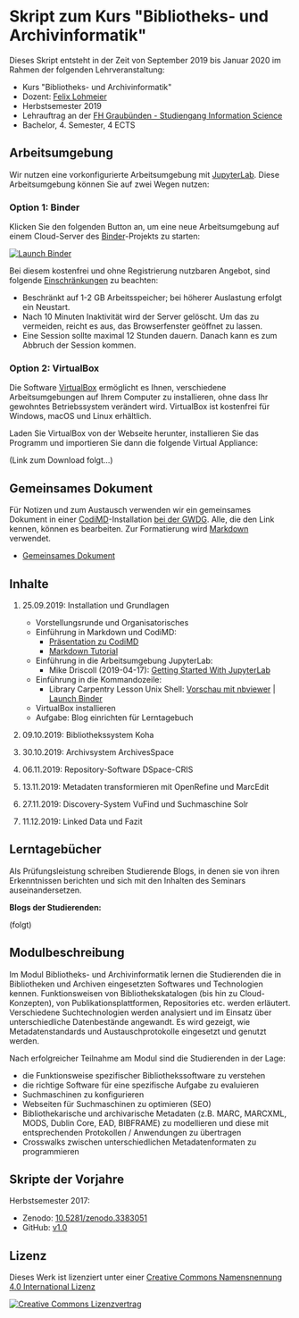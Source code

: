 # Skript zum Kurs "Bibliotheks- und Archivinformatik"

Dieses Skript entsteht in der Zeit von September 2019 bis Januar 2020 im Rahmen der folgenden Lehrveranstaltung:

- Kurs "Bibliotheks- und Archivinformatik"
- Dozent: [Felix Lohmeier](http://felixlohmeier.de)
- Herbstsemester 2019
- Lehrauftrag an der [FH Graubünden - Studiengang Information Science](https://www.fhgr.ch/studium/bachelorangebot/wirtschaft-und-dienstleistung/information-science/)
- Bachelor, 4. Semester, 4 ECTS

## Arbeitsumgebung

Wir nutzen eine vorkonfigurierte Arbeitsumgebung mit [JupyterLab](https://jupyterlab.readthedocs.io). Diese Arbeitsumgebung können Sie auf zwei Wegen nutzen:

### Option 1: Binder

Klicken Sie den folgenden Button an, um eine neue Arbeitsumgebung auf einem Cloud-Server des [Binder](https://mybinder.org/)-Projekts zu starten:

[![Launch Binder](https://mybinder.org/badge.svg)](https://mybinder.org/v2/gh/felixlohmeier/bibliotheks-und-archivinformatik/master?urlpath=lab/tree/home/jovyan)

Bei diesem kostenfrei und ohne Registrierung nutzbaren Angebot, sind folgende [Einschränkungen](https://mybinder.readthedocs.io/en/latest/faq.html#how-much-memory-am-i-given-when-using-binder) zu beachten:

* Beschränkt auf 1-2 GB Arbeitsspeicher; bei höherer Auslastung erfolgt ein Neustart.
* Nach 10 Minuten Inaktivität wird der Server gelöscht. Um das zu vermeiden, reicht es aus, das Browserfenster geöffnet zu lassen.
* Eine Session sollte maximal 12 Stunden dauern. Danach kann es zum Abbruch der Session kommen.

### Option 2: VirtualBox

Die Software [VirtualBox](https://www.virtualbox.org/) ermöglicht es Ihnen, verschiedene Arbeitsumgebungen auf Ihrem Computer zu installieren, ohne dass Ihr gewohntes Betriebssystem verändert wird. VirtualBox ist kostenfrei für Windows, macOS und Linux erhältlich.

Laden Sie VirtualBox von der Webseite herunter, installieren Sie das Programm und importieren Sie dann die folgende Virtual Appliance:

(Link zum Download folgt...)

## Gemeinsames Dokument

Für Notizen und zum Austausch verwenden wir ein gemeinsames Dokument in einer [CodiMD](https://github.com/codimd/server)-Installation [bei der GWDG](https://pad.gwdg.de/). Alle, die den Link kennen, können es bearbeiten. Zur Formatierung wird [Markdown](https://de.wikipedia.org/wiki/Markdown) verwendet.

* [Gemeinsames Dokument](https://pad.gwdg.de/7X8eCDVoQB2Ng6DZlG40LQ?both)

## Inhalte

1. 25.09.2019: Installation und Grundlagen
   - Vorstellungsrunde und Organisatorisches
   - Einführung in Markdown und CodiMD:
     - [Präsentation zu CodiMD](https://felixlohmeier.de/slides/2019-06-13_oercamp-reader.html)
     - [Markdown Tutorial](https://www.markdowntutorial.com/)
   - Einführung in die Arbeitsumgebung JupyterLab:
     - Mike Driscoll (2019-04-17): [Getting Started With JupyterLab](https://dzone.com/articles/getting-started-with-jupyterlab)
   - Einführung in die Kommandozeile:
     - Library Carpentry Lesson Unix Shell: [Vorschau mit nbviewer](https://nbviewer.jupyter.org/github/felixlohmeier/bibliotheks-und-archivinformatik/blob/master/01-lc-shell.ipynb) | [Launch Binder](https://mybinder.org/v2/gh/felixlohmeier/bibliotheks-und-archivinformatik/master?urlpath=lab/tree/home/jovyan/01-lc-shell.ipynb)
   - VirtualBox installieren
   - Aufgabe: Blog einrichten für Lerntagebuch

2. 09.10.2019: Bibliothekssystem Koha

3. 30.10.2019: Archivsystem ArchivesSpace

4. 06.11.2019: Repository-Software DSpace-CRIS

5. 13.11.2019: Metadaten transformieren mit OpenRefine und MarcEdit

6. 27.11.2019: Discovery-System VuFind und Suchmaschine Solr

7. 11.12.2019: Linked Data und Fazit

## Lerntagebücher

Als Prüfungsleistung schreiben Studierende Blogs, in denen sie von ihren Erkenntnissen berichten und sich mit den Inhalten des Seminars auseinandersetzen.

**Blogs der Studierenden:**

(folgt)

## Modulbeschreibung

Im Modul Bibliotheks- und Archivinformatik lernen die Studierenden die in Bibliotheken und Archiven eingesetzten Softwares und Technologien kennen. Funktionsweisen von Bibliothekskatalogen \(bis hin zu Cloud-Konzepten\), von Publikationsplattformen, Repositories etc. werden erläutert. Verschiedene Suchtechnologien werden analysiert und im Einsatz über unterschiedliche Datenbestände angewandt. Es wird gezeigt, wie Metadatenstandards und Austauschprotokolle eingesetzt und genutzt werden.

Nach erfolgreicher Teilnahme am Modul sind die Studierenden in der Lage:

* die Funktionsweise spezifischer Bibliothekssoftware zu verstehen
* die richtige Software für eine spezifische Aufgabe zu evaluieren
* Suchmaschinen zu konfigurieren
* Webseiten für Suchmaschinen zu optimieren \(SEO\)
* Bibliothekarische und archivarische Metadaten \(z.B. MARC, MARCXML, MODS, Dublin Core, EAD, BIBFRAME\) zu modellieren und diese mit entsprechenden Protokollen / Anwendungen zu übertragen
* Crosswalks zwischen unterschiedlichen Metadatenformaten zu programmieren

## Skripte der Vorjahre

Herbstsemester 2017:

* Zenodo: [10.5281/zenodo.3383051](https://doi.org/10.5281/zenodo.3383051)
* GitHub: [v1.0](https://github.com/felixlohmeier/bibliotheks-und-archivinformatik/releases/tag/v1.0)

## Lizenz

Dieses Werk ist lizenziert unter einer [Creative Commons Namensnennung 4.0 International Lizenz](http://creativecommons.org/licenses/by/4.0/)

[![Creative Commons Lizenzvertrag](https://i.creativecommons.org/l/by/4.0/88x31.png)](http://creativecommons.org/licenses/by/4.0/)
